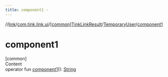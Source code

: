 ```yaml
---
title: component1 -
---
```

//[link](../../../index.md)/[com.tink.link.ui](../../index.md)/[[common]TinkLinkResult](../index.md)/[TemporaryUser](index.md)/[component1](component1.md)



# component1  
[common]  
Content  
operator fun [component1](component1.md)(): [String](https://kotlinlang.org/api/latest/jvm/stdlib/kotlin/-string/index.html)  



